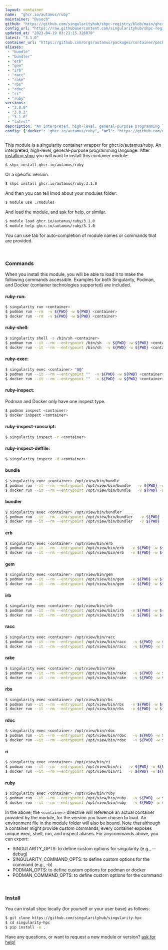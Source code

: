 ```yaml
---
layout: container
name:  "ghcr.io/autamus/ruby"
maintainer: "@vsoch"
github: "https://github.com/singularityhub/shpc-registry/blob/main/ghcr.io/autamus/ruby/container.yaml"
config_url: "https://raw.githubusercontent.com/singularityhub/shpc-registry/main/ghcr.io/autamus/ruby/container.yaml"
updated_at: "2023-04-19 03:21:15.326070"
latest: "3.1.0"
container_url: "https://github.com/orgs/autamus/packages/container/package/ruby"
aliases:
 - "bundle"
 - "bundler"
 - "erb"
 - "gem"
 - "irb"
 - "racc"
 - "rake"
 - "rbs"
 - "rdoc"
 - "ri"
 - "ruby"
versions:
 - "3.0.0"
 - "3.0.2"
 - "3.1.0"
 - "latest"
description: "An interpreted, high-level, general-purpose programming language."
config: {"docker": "ghcr.io/autamus/ruby", "url": "https://github.com/orgs/autamus/packages/container/package/ruby", "maintainer": "@vsoch", "description": "An interpreted, high-level, general-purpose programming language.", "latest": {"3.1.0": "sha256:2090e247c5efcff49e18b1d80f37091251376e6f8321c97e9b886b9fb442e859"}, "tags": {"3.0.0": "sha256:13449cbf4d0edc53e79bb7d8080b8a3ce34b2ff26219ea1318c7122d1f497208", "3.0.2": "sha256:8c9057626f354e76b6550c7081b628f434b27951058bdd64b76d4f7b24463e8a", "3.1.0": "sha256:2090e247c5efcff49e18b1d80f37091251376e6f8321c97e9b886b9fb442e859", "latest": "sha256:2090e247c5efcff49e18b1d80f37091251376e6f8321c97e9b886b9fb442e859"}, "aliases": {"bundle": "/opt/view/bin/bundle", "bundler": "/opt/view/bin/bundler", "erb": "/opt/view/bin/erb", "gem": "/opt/view/bin/gem", "irb": "/opt/view/bin/irb", "racc": "/opt/view/bin/racc", "rake": "/opt/view/bin/rake", "rbs": "/opt/view/bin/rbs", "rdoc": "/opt/view/bin/rdoc", "ri": "/opt/view/bin/ri", "ruby": "/opt/view/bin/ruby"}}
---
```


This module is a singularity container wrapper for ghcr.io/autamus/ruby.
An interpreted, high-level, general-purpose programming language.
After [installing shpc](#install) you will want to install this container module:


```bash
$ shpc install ghcr.io/autamus/ruby
```

Or a specific version:

```bash
$ shpc install ghcr.io/autamus/ruby:3.1.0
```

And then you can tell lmod about your modules folder:

```bash
$ module use ./modules
```

And load the module, and ask for help, or similar.

```bash
$ module load ghcr.io/autamus/ruby/3.1.0
$ module help ghcr.io/autamus/ruby/3.1.0
```

You can use tab for auto-completion of module names or commands that are provided.

<br>

### Commands

When you install this module, you will be able to load it to make the following commands accessible.
Examples for both Singularity, Podman, and Docker (container technologies supported) are included.

#### ruby-run:

```bash
$ singularity run <container>
$ podman run --rm  -v ${PWD} -w ${PWD} <container>
$ docker run --rm  -v ${PWD} -w ${PWD} <container>
```

#### ruby-shell:

```bash
$ singularity shell -s /bin/sh <container>
$ podman run --it --rm --entrypoint /bin/sh  -v ${PWD} -w ${PWD} <container>
$ docker run --it --rm --entrypoint /bin/sh  -v ${PWD} -w ${PWD} <container>
```

#### ruby-exec:

```bash
$ singularity exec <container> "$@"
$ podman run --it --rm --entrypoint ""  -v ${PWD} -w ${PWD} <container> "$@"
$ docker run --it --rm --entrypoint ""  -v ${PWD} -w ${PWD} <container> "$@"
```

#### ruby-inspect:

Podman and Docker only have one inspect type.

```bash
$ podman inspect <container>
$ docker inspect <container>
```

#### ruby-inspect-runscript:

```bash
$ singularity inspect -r <container>
```

#### ruby-inspect-deffile:

```bash
$ singularity inspect -d <container>
```


#### bundle

```bash
$ singularity exec <container> /opt/view/bin/bundle
$ podman run --it --rm --entrypoint /opt/view/bin/bundle   -v ${PWD} -w ${PWD} <container> -c " $@"
$ docker run --it --rm --entrypoint /opt/view/bin/bundle   -v ${PWD} -w ${PWD} <container> -c " $@"
```


#### bundler

```bash
$ singularity exec <container> /opt/view/bin/bundler
$ podman run --it --rm --entrypoint /opt/view/bin/bundler   -v ${PWD} -w ${PWD} <container> -c " $@"
$ docker run --it --rm --entrypoint /opt/view/bin/bundler   -v ${PWD} -w ${PWD} <container> -c " $@"
```


#### erb

```bash
$ singularity exec <container> /opt/view/bin/erb
$ podman run --it --rm --entrypoint /opt/view/bin/erb   -v ${PWD} -w ${PWD} <container> -c " $@"
$ docker run --it --rm --entrypoint /opt/view/bin/erb   -v ${PWD} -w ${PWD} <container> -c " $@"
```


#### gem

```bash
$ singularity exec <container> /opt/view/bin/gem
$ podman run --it --rm --entrypoint /opt/view/bin/gem   -v ${PWD} -w ${PWD} <container> -c " $@"
$ docker run --it --rm --entrypoint /opt/view/bin/gem   -v ${PWD} -w ${PWD} <container> -c " $@"
```


#### irb

```bash
$ singularity exec <container> /opt/view/bin/irb
$ podman run --it --rm --entrypoint /opt/view/bin/irb   -v ${PWD} -w ${PWD} <container> -c " $@"
$ docker run --it --rm --entrypoint /opt/view/bin/irb   -v ${PWD} -w ${PWD} <container> -c " $@"
```


#### racc

```bash
$ singularity exec <container> /opt/view/bin/racc
$ podman run --it --rm --entrypoint /opt/view/bin/racc   -v ${PWD} -w ${PWD} <container> -c " $@"
$ docker run --it --rm --entrypoint /opt/view/bin/racc   -v ${PWD} -w ${PWD} <container> -c " $@"
```


#### rake

```bash
$ singularity exec <container> /opt/view/bin/rake
$ podman run --it --rm --entrypoint /opt/view/bin/rake   -v ${PWD} -w ${PWD} <container> -c " $@"
$ docker run --it --rm --entrypoint /opt/view/bin/rake   -v ${PWD} -w ${PWD} <container> -c " $@"
```


#### rbs

```bash
$ singularity exec <container> /opt/view/bin/rbs
$ podman run --it --rm --entrypoint /opt/view/bin/rbs   -v ${PWD} -w ${PWD} <container> -c " $@"
$ docker run --it --rm --entrypoint /opt/view/bin/rbs   -v ${PWD} -w ${PWD} <container> -c " $@"
```


#### rdoc

```bash
$ singularity exec <container> /opt/view/bin/rdoc
$ podman run --it --rm --entrypoint /opt/view/bin/rdoc   -v ${PWD} -w ${PWD} <container> -c " $@"
$ docker run --it --rm --entrypoint /opt/view/bin/rdoc   -v ${PWD} -w ${PWD} <container> -c " $@"
```


#### ri

```bash
$ singularity exec <container> /opt/view/bin/ri
$ podman run --it --rm --entrypoint /opt/view/bin/ri   -v ${PWD} -w ${PWD} <container> -c " $@"
$ docker run --it --rm --entrypoint /opt/view/bin/ri   -v ${PWD} -w ${PWD} <container> -c " $@"
```


#### ruby

```bash
$ singularity exec <container> /opt/view/bin/ruby
$ podman run --it --rm --entrypoint /opt/view/bin/ruby   -v ${PWD} -w ${PWD} <container> -c " $@"
$ docker run --it --rm --entrypoint /opt/view/bin/ruby   -v ${PWD} -w ${PWD} <container> -c " $@"
```



In the above, the `<container>` directive will reference an actual container provided
by the module, for the version you have chosen to load. An environment file in the
module folder will also be bound. Note that although a container
might provide custom commands, every container exposes unique exec, shell, run, and
inspect aliases. For anycommands above, you can export:

 - SINGULARITY_OPTS: to define custom options for singularity (e.g., --debug)
 - SINGULARITY_COMMAND_OPTS: to define custom options for the command (e.g., -b)
 - PODMAN_OPTS: to define custom options for podman or docker
 - PODMAN_COMMAND_OPTS: to define custom options for the command

<br>

### Install

You can install shpc locally (for yourself or your user base) as follows:

```bash
$ git clone https://github.com/singularityhub/singularity-hpc
$ cd singularity-hpc
$ pip install -e .
```

Have any questions, or want to request a new module or version? [ask for help!](https://github.com/singularityhub/singularity-hpc/issues)